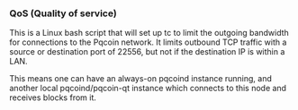 ### QoS (Quality of service) ###

This is a Linux bash script that will set up tc to limit the outgoing bandwidth for connections to the Pqcoin network. It limits outbound TCP traffic with a source or destination port of 22556, but not if the destination IP is within a LAN.

This means one can have an always-on pqcoind instance running, and another local pqcoind/pqcoin-qt instance which connects to this node and receives blocks from it.
